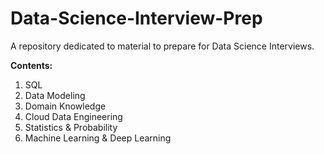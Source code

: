 # Data-Science-Interview-Prep
A repository dedicated to material to prepare for Data Science Interviews.

**Contents:**
1. SQL
2. Data Modeling 
3. Domain Knowledge
4. Cloud Data Engineering
5. Statistics & Probability
6. Machine Learning & Deep Learning

